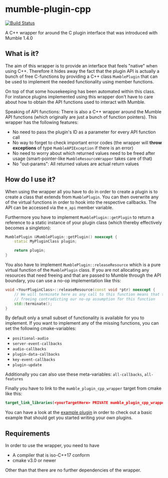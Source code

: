# mumble-plugin-cpp

[![Build Status](https://travis-ci.com/mumble-voip/mumble-plugin-cpp.svg?branch=master)](https://travis-ci.com/mumble-voip/mumble-plugin-cpp)

A C++ wrapper for around the C plugin interface that was introduced with Mumble 1.4.0

## What is it?

The aim of this wrapper is to provide an interface that feels "native" when using C++. Therefore it hides away the fact that the plugin
API is actually a bunch of free C-functions by providing a C++ class `MumblePlugin` that can be used to implement the needed functionality using
member functions.

On top of that some housekeeping has been automated within this class. For instance plugins implemented using this wrapper don't have to care about
how to obtain the API functions used to interact with Mumble.

Speaking of API functions: There is also a C++ wrapper around the Mumble API functions (which originally are just a bunch of function pointers). This
wrapper has the following features:
- No need to pass the plugin's ID as a parameter for every API function call
- No way to forget to check important error codes (the wrapper will **throw exceptions** of type `MumbleAPIException` if there is an error)
- No need to worry about which returned values need to be freed after usage (smart-pointer-like `MumbleResourceWrapper` takes care of that)
- No "out-params": All returned values are actual return values


## How do I use it?

When using the wrapper all you have to do in order to create a plugin is to create a class that extends from `MumblePlugin`. You can then overwrite
any of the virtual functions in order to hook into the respective callbacks. The API can be accessed via the `m_api` member variable.

Furthermore you have to implement `MumblePlugin::getPlugin` to return a reference to a static instance of your plugin class (which thereby effectively
becomes a singleton):

```cpp
MumblePlugin &MumblePlugin::getPlugin() noexcept {
    static MyPluginClass plugin;

    return plugin;
}
```

You also have to implement `MumblePlugin::releaseResource` which is a pure virtual function of the `MumblePlugin` class. If you are not allocating any
resources that need freeing and that are passed to Mumble through the API boundary, you can use a no-op implementation like this:
```cpp
void <YourPluginClass>::releaseResource(const void *ptr) noexcept {
    // We will terminate here as any call to this function means that there is indeed some resource that needs
    // freeing contradicting our no-op assumption for this function
    std::terminate();
} 
```

By default only a small subset of functionality is available for you to implement. If you want to implement any of the missing functions,
you can set the following cmake-variables:
- `positional-audio`
- `server-event-callbacks`
- `audio-callbacks`
- `plugin-data-callbacks`
- `key-event-callbacks`
- `plugin-update`

Additionally you can also use these meta-variables: `all-callbacks`, `all-features`

Finally you have to link to the `mumble_plugin_cpp_wrapper` target from cmake like this:
```cmake
target_link_libraries(<yourTargetHere> PRIVATE mumble_plugin_cpp_wrapper)
```

You can have a look at the [example plugin](examplePlugin/) in order to check out a basic example that should get
you started writing your own plugins.


## Requirements

In order to use the wrapper, you need to have
- A compiler that is iso-C++17 conform
- cmake v3.0 or newer

Other than that there are no further dependencies of the wrapper.

